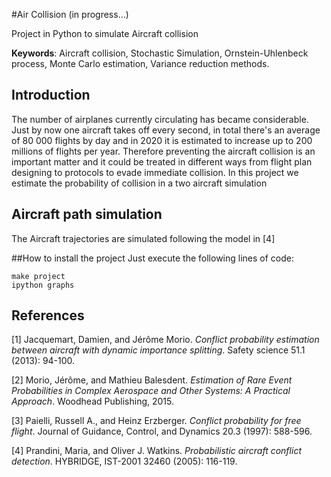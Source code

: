 #Air Collision (in progress...)

Project in Python to simulate Aircraft collision

**Keywords**: Aircraft collision, Stochastic Simulation, Ornstein-Uhlenbeck process, Monte Carlo estimation, Variance reduction methods.

## Introduction
The number of airplanes currently circulating has became considerable. Just by now one aircraft takes off every second, in total there's an average of 80 000 flights by day and in 2020 it is estimated to increase up to 200 millions of flights per year. Therefore preventing the aircraft collision is an important matter and it could be treated in different ways from flight plan designing to protocols to evade immediate collision. In this project we estimate the probability of collision in a two aircraft simulation

## Aircraft path simulation
The Aircraft trajectories are simulated following the model in [4] 

##How to install the project
Just execute the following lines of code:

    make project
    ipython graphs

## References
[1] Jacquemart, Damien, and Jérôme Morio. *Conflict probability estimation between aircraft with dynamic importance splitting*. Safety science 51.1 (2013): 94-100.

[2] Morio, Jérôme, and Mathieu Balesdent. *Estimation of Rare Event Probabilities in Complex Aerospace and Other Systems: A Practical Approach*. Woodhead Publishing, 2015.

[3] Paielli, Russell A., and Heinz Erzberger. *Conflict probability for free flight*. Journal of Guidance, Control, and Dynamics 20.3 (1997): 588-596.

[4] Prandini, Maria, and Oliver J. Watkins. *Probabilistic aircraft conflict detection*. HYBRIDGE, IST-2001 32460 (2005): 116-119.